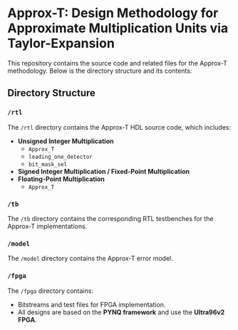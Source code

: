 # Approx-T: Design Methodology for Approximate Multiplication Units via Taylor-Expansion

This repository contains the source code and related files for the Approx-T methodology. Below is the directory structure and its contents:

## Directory Structure

### `/rtl`
The `/rtl` directory contains the Approx-T HDL source code, which includes:
- **Unsigned Integer Multiplication**
  - `Approx_T`
  - `leading_one_detector`
  - `bit_mask_sel`
- **Signed Integer Multiplication / Fixed-Point Multiplication**
- **Floating-Point Multiplication**
  - `Approx_T`

### `/tb`
The `/tb` directory contains the corresponding RTL testbenches for the Approx-T implementations.

### `/model`
The `/model` directory contains the Approx-T error model.

### `/fpga`
The `/fpga` directory contains:
- Bitstreams and test files for FPGA implementation.
- All designs are based on the **PYNQ framework** and use the **Ultra96v2 FPGA**.
